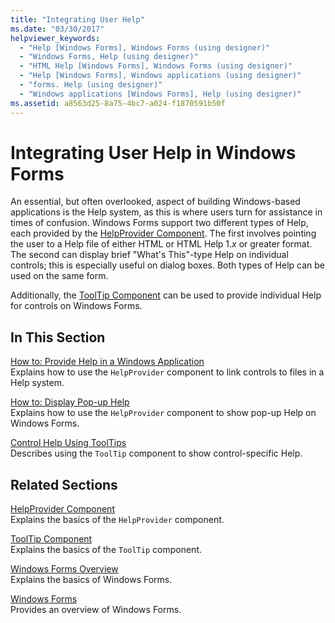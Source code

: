 ```yaml
---
title: "Integrating User Help"
ms.date: "03/30/2017"
helpviewer_keywords: 
  - "Help [Windows Forms], Windows Forms (using designer)"
  - "Windows Forms, Help (using designer)"
  - "HTML Help [Windows Forms], Windows Forms (using designer)"
  - "Help [Windows Forms], Windows applications (using designer)"
  - "forms. Help (using designer)"
  - "Windows applications [Windows Forms], Help (using designer)"
ms.assetid: a8563d25-8a75-4bc7-a024-f1870591b50f
---
```

# Integrating User Help in Windows Forms
An essential, but often overlooked, aspect of building Windows-based applications is the Help system, as this is where users turn for assistance in times of confusion. Windows Forms support two different types of Help, each provided by the [HelpProvider Component](../controls/helpprovider-component-windows-forms.md). The first involves pointing the user to a Help file of either HTML or HTML Help 1.*x* or greater format. The second can display brief "What's This"-type Help on individual controls; this is especially useful on dialog boxes. Both types of Help can be used on the same form.  
  
 Additionally, the [ToolTip Component](../controls/tooltip-component-windows-forms.md) can be used to provide individual Help for controls on Windows Forms.  
  
## In This Section  
 [How to: Provide Help in a Windows Application](how-to-provide-help-in-a-windows-application.md)  
 Explains how to use the `HelpProvider` component to link controls to files in a Help system.  
  
 [How to: Display Pop-up Help](how-to-display-pop-up-help.md)  
 Explains how to use the `HelpProvider` component to show pop-up Help on Windows Forms.  
  
 [Control Help Using ToolTips](control-help-using-tooltips.md)  
 Describes using the `ToolTip` component to show control-specific Help.  
  
## Related Sections  
 [HelpProvider Component](../controls/helpprovider-component-windows-forms.md)  
 Explains the basics of the `HelpProvider` component.  
  
 [ToolTip Component](../controls/tooltip-component-windows-forms.md)  
 Explains the basics of the `ToolTip` component.  
  
 [Windows Forms Overview](../windows-forms-overview.md)  
 Explains the basics of Windows Forms.  
  
 [Windows Forms](../index.yml)  
 Provides an overview of Windows Forms.
